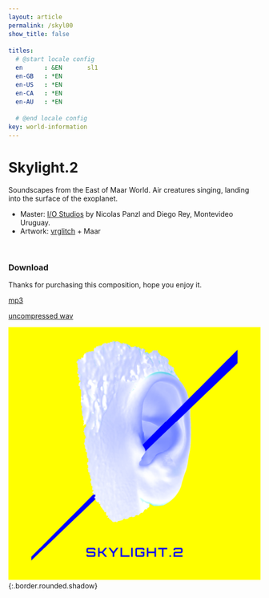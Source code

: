 ```yaml
---
layout: article
permalink: /skyl00
show_title: false

titles:
  # @start locale config
  en      : &EN       sl1
  en-GB   : *EN
  en-US   : *EN
  en-CA   : *EN
  en-AU   : *EN

  # @end locale config
key: world-information
---
```


# Skylight.2

Soundscapes from the East of Maar World. Air creatures singing, landing into the surface of the exoplanet. 

- Master: <a href="https://www.facebook.com/IO-Estudios-256499521035781/" rel="I/O Studios" target="_blank">I/O Studios</a>  by Nicolas Panzl and Diego Rey, Montevideo Uruguay.
- Artwork: <a href="http://vrglit.ch/" rel="vrglitch" target="_blank">vrglitch</a> + Maar
 <br>

### Download


Thanks for purchasing this composition, hope you enjoy it. 

<a href="https://www.dropbox.com/s/avos4w7arjnyo8i/02%20Skylight.2.mp3?dl=0" rel="mp3" target="_blank">mp3</a> <br>

<a href="https://www.dropbox.com/s/csxilvusxti7rjg/Skylight.2.wav?dl=0" rel="wav" target="_blank">uncompressed wav</a> <br>

![Image](/img/SL.2.Artboard.png){:.border.rounded.shadow}

